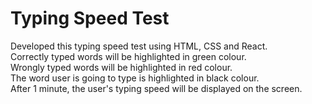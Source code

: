 <h1>Typing Speed Test</h1>
Developed this typing speed test using HTML, CSS and React.<br>
Correctly typed words will be highlighted in green colour.<br>
Wrongly typed words will be highlighted in red colour.<br>
The word user is going to type is highlighted in black colour.<br>
After 1 minute, the user's typing speed will be displayed on the screen.<br>
